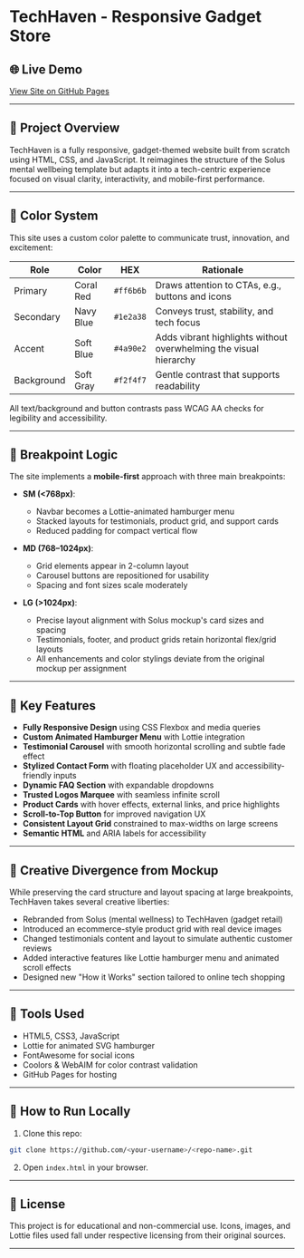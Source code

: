 
# TechHaven - Responsive Gadget Store

## 🌐 Live Demo
[View Site on GitHub Pages](https://ny-collins.github.io/)

---

## 🧩 Project Overview

TechHaven is a fully responsive, gadget-themed website built from scratch using HTML, CSS, and JavaScript. It reimagines the structure of the Solus mental wellbeing template but adapts it into a tech-centric experience focused on visual clarity, interactivity, and mobile-first performance.

---

## 🎨 Color System

This site uses a custom color palette to communicate trust, innovation, and excitement:

| Role        | Color       | HEX      | Rationale |
|-------------|-------------|----------|-----------|
| Primary     | Coral Red   | `#ff6b6b` | Draws attention to CTAs, e.g., buttons and icons |
| Secondary   | Navy Blue   | `#1e2a38` | Conveys trust, stability, and tech focus |
| Accent      | Soft Blue   | `#4a90e2` | Adds vibrant highlights without overwhelming the visual hierarchy |
| Background  | Soft Gray   | `#f2f4f7` | Gentle contrast that supports readability |

All text/background and button contrasts pass WCAG AA checks for legibility and accessibility.

---

## 📱 Breakpoint Logic

The site implements a **mobile-first** approach with three main breakpoints:

- **SM (<768px)**: 
  - Navbar becomes a Lottie-animated hamburger menu
  - Stacked layouts for testimonials, product grid, and support cards
  - Reduced padding for compact vertical flow

- **MD (768–1024px)**:
  - Grid elements appear in 2-column layout
  - Carousel buttons are repositioned for usability
  - Spacing and font sizes scale moderately

- **LG (>1024px)**:
  - Precise layout alignment with Solus mockup's card sizes and spacing
  - Testimonials, footer, and product grids retain horizontal flex/grid layouts
  - All enhancements and color stylings deviate from the original mockup per assignment

---

## 🚀 Key Features

- **Fully Responsive Design** using CSS Flexbox and media queries
- **Custom Animated Hamburger Menu** with Lottie integration
- **Testimonial Carousel** with smooth horizontal scrolling and subtle fade effect
- **Stylized Contact Form** with floating placeholder UX and accessibility-friendly inputs
- **Dynamic FAQ Section** with expandable dropdowns
- **Trusted Logos Marquee** with seamless infinite scroll
- **Product Cards** with hover effects, external links, and price highlights
- **Scroll-to-Top Button** for improved navigation UX
- **Consistent Layout Grid** constrained to max-widths on large screens
- **Semantic HTML** and ARIA labels for accessibility

---

## 🧠 Creative Divergence from Mockup

While preserving the card structure and layout spacing at large breakpoints, TechHaven takes several creative liberties:

- Rebranded from Solus (mental wellness) to TechHaven (gadget retail)
- Introduced an ecommerce-style product grid with real device images
- Changed testimonials content and layout to simulate authentic customer reviews
- Added interactive features like Lottie hamburger menu and animated scroll effects
- Designed new "How it Works" section tailored to online tech shopping

---

## 🧪 Tools Used

- HTML5, CSS3, JavaScript
- Lottie for animated SVG hamburger
- FontAwesome for social icons
- Coolors & WebAIM for color contrast validation
- GitHub Pages for hosting

---

## 📝 How to Run Locally

1. Clone this repo:
```bash
git clone https://github.com/<your-username>/<repo-name>.git
```

2. Open `index.html` in your browser.

---

## 🧾 License

This project is for educational and non-commercial use. Icons, images, and Lottie files used fall under respective licensing from their original sources.

---
